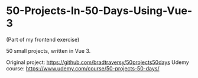 # 50-Projects-In-50-Days-Using-Vue-3

(Part of my frontend exercise)

50 small projects, written in Vue 3.

Original project: https://github.com/bradtraversy/50projects50days
Udemy course: https://www.udemy.com/course/50-projects-50-days/

